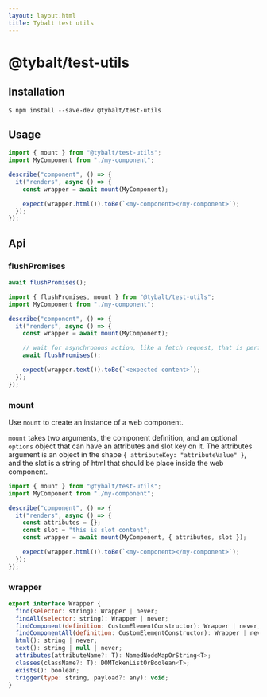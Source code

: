 ```yaml
---
layout: layout.html
title: Tybalt test utils
---
```


# @tybalt/test-utils

## Installation

```shell
$ npm install --save-dev @tybalt/test-utils
```

## Usage

```javascript
import { mount } from "@tybalt/test-utils";
import MyComponent from "./my-component";

describe("component", () => {
  it("renders", async () => {
    const wrapper = await mount(MyComponent);

    expect(wrapper.html()).toBe(`<my-component></my-component>`);
  });
});
```

## Api

### flushPromises

```javascript
await flushPromises();
```

```javascript
import { flushPromises, mount } from "@tybalt/test-utils";
import MyComponent from "./my-component";

describe("component", () => {
  it("renders", async () => {
    const wrapper = await mount(MyComponent);

    // wait for asynchronous action, like a fetch request, that is performed when mounting to be completed
    await flushPromises();

    expect(wrapper.text()).toBe(`<expected content>`);
  });
});
```

### mount

Use `mount` to create an instance of a web component.

`mount` takes two arguments, the component definition, and an optional `options` object that can have
an attributes and slot key on it. The attributes argument is an object in the shape
`{ attributeKey: "attributeValue" }`, and the slot is a string of html that should be place inside the
web component.

```javascript
import { mount } from "@tybalt/test-utils";
import MyComponent from "./my-component";

describe("component", () => {
  it("renders", async () => {
    const attributes = {};
    const slot = "this is slot content";
    const wrapper = await mount(MyComponent, { attributes, slot });

    expect(wrapper.html()).toBe(`<my-component></my-component>`);
  });
});
```

### wrapper

```javascript
export interface Wrapper {
  find(selector: string): Wrapper | never;
  findAll(selector: string): Wrapper | never;
  findComponent(definition: CustomElementConstructor): Wrapper | never;
  findComponentAll(definition: CustomElementConstructor): Wrapper | never;
  html(): string | never;
  text(): string | null | never;
  attributes(attributeName?: T): NamedNodeMapOrString<T>;
  classes(className?: T): DOMTokenListOrBoolean<T>;
  exists(): boolean;
  trigger(type: string, payload?: any): void;
}
```

```javascript

```
